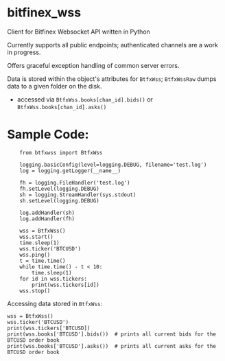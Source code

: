 # bitfinex_wss
Client for Bitfinex Websocket API written in Python

Currently supports all public endpoints; authenticated channels are a
work in progress.

Offers graceful exception handling of common server errors.

Data is stored within the object's attributes for `BtfxWss`;
`BtfxWssRaw` dumps data to a given folder on the disk. 

* accessed via `BtfxWss.books[chan_id].bids()` or 
  `BtfxWss.books[chan_id].asks()`

# Sample Code:
```
    from btfxwss import BtfxWss
    
    logging.basicConfig(level=logging.DEBUG, filename='test.log')
    log = logging.getLogger(__name__)

    fh = logging.FileHandler('test.log')
    fh.setLevel(logging.DEBUG)
    sh = logging.StreamHandler(sys.stdout)
    sh.setLevel(logging.DEBUG)

    log.addHandler(sh)
    log.addHandler(fh)
    
    wss = BtfxWss()
    wss.start()
    time.sleep(1)
    wss.ticker('BTCUSD')
    wss.ping()
    t = time.time()
    while time.time() - t < 10:
        time.sleep(1)
    for id in wss.tickers:
        print(wss.tickers[id])
    wss.stop()
```
Accessing data stored in `BtfxWss`:
```
wss = BtfxWss()
wss.ticker('BTCUSD')
print(wss.tickers['BTCUSD])
print(wss.books['BTCUSD'].bids())  # prints all current bids for the BTCUSD order book
print(wss.books['BTCUSD'].asks())  # prints all current asks for the BTCUSD order book

```
